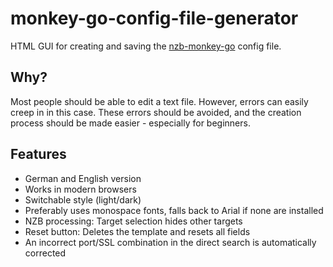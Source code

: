 # monkey-go-config-file-generator

HTML GUI for creating and saving the <a href="https://github.com/Tensai75/nzb-monkey-go">nzb-monkey-go</a> config file.

## Why?
Most people should be able to edit a text file. However, errors can easily creep in in this case. These errors should be avoided, and the creation process should be made easier - especially for beginners.

## Features
<ul>
<li>German and English version</li>
<li>Works in modern browsers </li>
<li>Switchable style (light/dark)</li>
<li>Preferably uses monospace fonts, falls back to Arial if none are installed</li>
<li>NZB processing: Target selection hides other targets</li>
<li>Reset button: Deletes the template and resets all fields</li>
<li>An incorrect port/SSL combination in the direct search is automatically corrected</li>
</ul>
